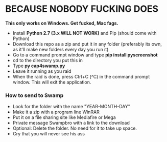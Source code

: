 # BECAUSE NOBODY FUCKING DOES

**This only works on Windows. Get fucked, Mac fags.**

* Install **Python 2.7 (3.x WILL NOT WORK)** and Pip (should come with Python)
* Download this repo as a zip and put it in any folder (preferably its own, as it'll make new folders every day you run it)
* Go to a command prompt window and type **pip install pyscreenshot**
* cd to the directory you put this in
* Type **py cap4swamp.py**
* Leave it running as you raid
* When the raid is done, press Ctrl+C (^C) in the command prompt window. This will exit the application.

### How to send to Swamp

* Look for the folder with the name "YEAR-MONTH-DAY"
* Make it a zip with a program line WinRAR
* Put it on a file sharing site like Mediafire or Mega
* Private message Swampbro with a link to the download
* Optional: Delete the folder. No need for it to take up space.
* Cry that you will never see his ass
